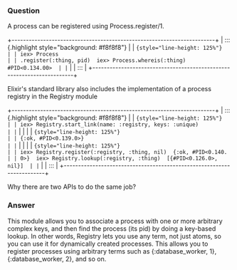 ### Question
A process can be registered using Process.register/1.

<div>

+-----------------------------------------------------------------------+
| ::: {.highlight style="background: #f8f8f8"}                          |
| ``` {style="line-height: 125%"}                                       |
| iex> Process                                                          |
| .register(:thing, pid)  iex> Process.whereis(:thing)  #PID<0.134.00>  |
| ```                                                                   |
| :::                                                                   |
+-----------------------------------------------------------------------+

<div>

<div>

<div>

<div>

Elixir's standard library also includes the implementation of a process
registry in the Registry module 

</div>

<div>

+-----------------------------------------------------------------------+
| ::: {.highlight style="background: #f8f8f8"}                          |
| ``` {style="line-height: 125%"}                                       |
| iex> Registry.start_link(name: :registry, keys: :unique)              |
| ```                                                                   |
|                                                                       |
| ``` {style="line-height: 125%"}                                       |
| {:ok, #PID<0.139.0>}                                                  |
| ```                                                                   |
|                                                                       |
| ``` {style="line-height: 125%"}                                       |
| iex> Registry.register(:registry, :thing, nil)  {:ok, #PID<0.140.     |
| 0>}  iex> Registry.lookup(:registry, :thing)  [{#PID<0.126.0>, nil}]  |
| ```                                                                   |
| :::                                                                   |
+-----------------------------------------------------------------------+

Why there are two APIs to do the same job?

</div>

</div>

</div>

</div>

</div>


### Answer
This module allows you to associate a process with one or more arbitrary
complex keys, and then find the process (its pid) by doing a key-based
lookup. In other words, Registry lets you use any term, not just atoms,
so you can use it for dynamically created processes. This allows you to
register processes using arbitrary terms such as {:database\_worker, 1},
{:database\_worker, 2}, and so on. 


